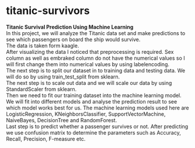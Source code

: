 # titanic-survivors
<b>Titanic Survival Prediction Using Machine Learning</b>
<br>
In this project, we will analyze the Titanic data set and make predictions to see which passengers on board the ship would survive.
<br>
The data is taken form kaagle.
<br>
After visualizing the data I noticed that preprocessing is required. Sex column as well as embraked column do not have the numerical values so I will first change them into numerical values by using labelencoding.
<br>
The next step is to split our dataset in to training data and testing data. We will do so by using train_test_split from sklearn.
<br>
The next step is to scale out data and we will scale our data by  using StandardScaler from sklearn.
<br>
Then we need to fit our training dataset into the machine learning model. We will fit into different models and analyse the prediction result to see which model works best for us. The machine learning models used here are LogisticRegression, KNeighborsClassifier, SupportVectorMachine, NaiveBayes, DecisionTree and RandomForest. 
<br>
Last step is to predict whether a passenger survives or not. After predicting we use confusion matrix to determine the parameters such as Accuracy, Recall, Precision, F-measure etc.